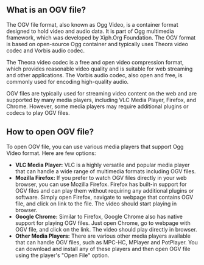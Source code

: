 ## What is an OGV file?

The OGV file format, also known as Ogg Video, is a container format designed to hold video and audio data. It is part of Ogg multimedia framework, which was developed by Xiph.Org Foundation. The OGV format is based on open-source Ogg container and typically uses Theora video codec and Vorbis audio codec.

The Theora video codec is a free and open video compression format, which provides reasonable video quality and is suitable for web streaming and other applications. The Vorbis audio codec, also open and free, is commonly used for encoding high-quality audio.

OGV files are typically used for streaming video content on the web and are supported by many media players, including VLC Media Player, Firefox, and Chrome. However, some media players may require additional plugins or codecs to play OGV files.

## How to open OGV file?

To open OGV file, you can use various media players that support Ogg Video format. Here are few options:

- **VLC Media Player:** VLC is a highly versatile and popular media player that can handle a wide range of multimedia formats including OGV files.
- **Mozilla Firefox:** If you prefer to watch OGV files directly in your web browser, you can use Mozilla Firefox. Firefox has built-in support for OGV files and can play them without requiring any additional plugins or software. Simply open Firefox, navigate to webpage that contains OGV file, and click on link to the file. The video should start playing in browser.
- **Google Chrome:** Similar to Firefox, Google Chrome also has native support for playing OGV files. Just open Chrome, go to webpage with OGV file, and click on the link. The video should play directly in browser.
- **Other Media Players:** There are various other media players available that can handle OGV files, such as MPC-HC, MPlayer and PotPlayer. You can download and install any of these players and then open OGV file using the player's "Open File" option.
